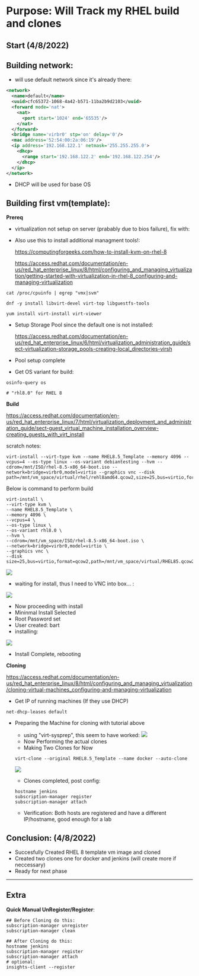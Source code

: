 # Purpose: Will Track my RHEL build and clones

## Start (4/8/2022)

## Building network:

- will use default network since it's already there:

```xml
<network>
  <name>default</name>
  <uuid>cfc65372-1068-4a42-b571-11ba2b9d2103</uuid>
  <forward mode='nat'>
    <nat>
      <port start='1024' end='65535'/>
    </nat>
  </forward>
  <bridge name='virbr0' stp='on' delay='0'/>
  <mac address='52:54:00:2a:06:19'/>
  <ip address='192.168.122.1' netmask='255.255.255.0'>
    <dhcp>
      <range start='192.168.122.2' end='192.168.122.254'/>
    </dhcp>
  </ip>
</network>
```

- DHCP will be used for base OS 

## Building first vm(template):

**Prereq**
- virtualization not setup on server (prabably due to bios failure), fix with:

- Also use this to install additional managment tools!:

  https://computingforgeeks.com/how-to-install-kvm-on-rhel-8

  https://access.redhat.com/documentation/en-us/red_hat_enterprise_linux/8/html/configuring_and_managing_virtualization/getting-started-with-virtualization-in-rhel-8_configuring-and-managing-virtualization

  
```
cat /proc/cpuinfo | egrep "vmx|svm"
```


```
dnf -y install libvirt-devel virt-top libguestfs-tools
```
```
yum install virt-install virt-viewer
```

- Setup Storage Pool since the default one is not installed:

  https://access.redhat.com/documentation/en-us/red_hat_enterprise_linux/6/html/virtualization_administration_guide/sect-virtualization-storage_pools-creating-local_directories-virsh

- Pool setup complete

- Get OS variant for build:

```
osinfo-query os

# "rhl8.0" for RHEL 8
```


**Build**

https://access.redhat.com/documentation/en-us/red_hat_enterprise_linux/7/html/virtualization_deployment_and_administration_guide/sect-guest_virtual_machine_installation_overview-creating_guests_with_virt_install

scratch notes:
```
virt-install --virt-type kvm --name RHEL8.5_Template --memory 4096 --vcpus=4 --os-type linux --os-variant debiantesting --hvm --cdrom=/mnt/ISO/rhel-8.5-x86_64-boot.iso --network=bridge=virbr0,model=virtio --graphics vnc --disk path=/mnt/vm_space/virtual/rhel/rehl8amd64.qcow2,size=25,bus=virtio,format=qcow2
```

Below is command to perform build
```
virt-install \
--virt-type kvm \
--name RHEL8.5_Template \
--memory 4096 \
--vcpus=4 \
--os-type linux \
--os-variant rhl8.0 \
--hvm \
--cdrom=/mnt/vm_space/ISO/rhel-8.5-x86_64-boot.iso \
--network=bridge=virbr0,model=virtio \
--graphics vnc \
--disk size=25,bus=virtio,format=qcow2,path=/mnt/vm_space/virtual/RHEL85.qcow2
```

![](Pics/20220408135837.png)  

- waiting for install, thus I need to VNC into box... :

![](Pics/20220408140444.png)  

- Now proceeding with install
- Mininmal Install Selected
- Root Password set
- User created: bart  
- installing:

![](Pics/20220408143337.png)  

- Install Complete, rebooting

**Cloning**

  https://access.redhat.com/documentation/en-us/red_hat_enterprise_linux/8/html/configuring_and_managing_virtualization/cloning-virtual-machines_configuring-and-managing-virtualization

- Get IP of running machines (If they use DHCP)

```
net-dhcp-leases default
```

- Preparing the Machine for cloning with tutorial above
  - using "virt-sysprep", this seem to have worked:
  ![](Pics/20220408151644.png)  
  - Now Performing the actual clones
  - Making Two Clones for Now

  ```
  virt-clone --original RHEL8.5_Template --name docker --auto-clone

  ```

  ![](Pics/20220408152317.png)  

  - Clones completed, post config:
  ```
  hostname jenkins
  subscription-manager register
  subscription-manager attach
  ```
  - Verification: Both hosts are registered and have a different IP/hostname, good enough for a lab


## Conclusion: (4/8/2022)

- Succesfully Created RHEL 8 template vm image and cloned
- Created two clones one for docker and jenkins (will create more if neccessary)
- Ready for next phase


---
## Extra

**Quick Manual UnRegister/Register**:

```
## Before Cloning do this:
subscription-manager unregister
subscription-manager clean

## After Cloning do this:
hostname jenkins
subscription-manager register
subscription-manager attach
# optional:
insights-client --register
```

